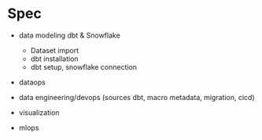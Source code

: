 # Spec

- data modeling dbt & Snowflake
    - Dataset import
    - dbt installation
    - dbt setup, snowflake connection
- dataops

- data engineering/devops (sources dbt, macro metadata, migration, cicd)

- visualization
- mlops
